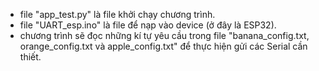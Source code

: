 - file "app_test.py" là file khởi chạy chương trình.
- file "UART_esp.ino" là file để nạp vào device (ở đây là ESP32).
- chương trình sẽ đọc những kí tự yêu cầu trong file "banana_config.txt, orange_config.txt và apple_config.txt" để thực hiện gửi các Serial cần thiết.
